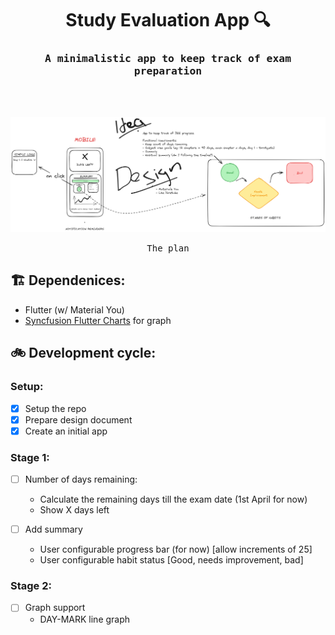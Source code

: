 <h1 align="center"> Study Evaluation App 🔍 </h1>
<h3 align="center"><samp>A minimalistic app to keep track of exam preparation </samp></h3>
<br>
<br>

![The plan](study-eval-plan.png)
<p align="center"><samp>The plan</samp></p>

## 🏗 Dependenices:
- Flutter (w/ Material You)
- [Syncfusion Flutter Charts](https://pub.dev/packages/syncfusion_flutter_charts) for graph

## 🚲 Development cycle:

### Setup:
- [x] Setup the repo
- [x] Prepare design document
- [x] Create an initial app

### Stage 1:
- [ ] Number of days remaining:
    - Calculate the remaining days till the exam date (1st April for now)
    - Show X days left

- [ ] Add summary 
    - User configurable progress bar (for now) [allow increments of 25]
    - User configurable habit status [Good, needs improvement, bad]


### Stage 2:
- [ ] Graph support
    - DAY-MARK line graph



